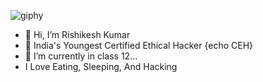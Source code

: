 

![giphy](https://user-images.githubusercontent.com/61688224/170113386-09fe6bb8-9bf8-40d2-a40a-0089ededf0b9.gif)

- 👋 Hi, I’m Rishikesh Kumar
- 👀 India's Youngest Certified Ethical Hacker {echo CEH}
- 🌱 I’m currently in class 12...
- I Love Eating, Sleeping, And Hacking
<!---
DarkKnight-PingPong/DarkKnight-PingPong is a ✨ special ✨ repository because its `README.md` (this file) appears on your GitHub profile.
You can click the Preview link to take a look at your changes.
--->
